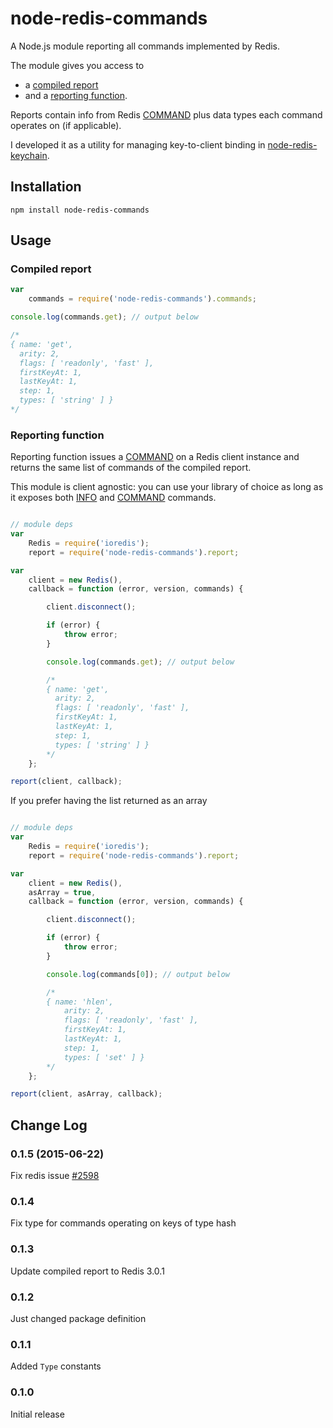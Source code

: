 # node-redis-commands

A Node.js module reporting all commands implemented by Redis.

The module gives you access to

* a [compiled report](#compiledReport)
* and a [reporting function](#reportingFunction).

Reports contain info from Redis [COMMAND](http://redis.io/commands/command) plus data types each command operates on (if applicable).

I developed it as a utility for managing key-to-client binding in [node-redis-keychain](https://github.com/adriano-di-giovanni/node-redis-keychain).

## Installation

```
npm install node-redis-commands
```

## Usage

### Compiled report <a name="compiledReport"></a>

```javascript
var
    commands = require('node-redis-commands').commands;

console.log(commands.get); // output below

/*
{ name: 'get',
  arity: 2,
  flags: [ 'readonly', 'fast' ],
  firstKeyAt: 1,
  lastKeyAt: 1,
  step: 1,
  types: [ 'string' ] }
*/
```

### Reporting function <a name="reportingFunction"></a>

Reporting function issues a [COMMAND](http://redis.io/commands/command) on a Redis client instance and returns the same list of commands of the compiled report.

This module is client agnostic: you can use your library of choice as long as it exposes both [INFO](http://redis.io/commands/info) and [COMMAND](http://redis.io/commands/command) commands.

```javascript

// module deps
var
    Redis = require('ioredis');
    report = require('node-redis-commands').report;

var
    client = new Redis(),
    callback = function (error, version, commands) {

        client.disconnect();

        if (error) {
            throw error;
        }

        console.log(commands.get); // output below

        /*
        { name: 'get',
          arity: 2,
          flags: [ 'readonly', 'fast' ],
          firstKeyAt: 1,
          lastKeyAt: 1,
          step: 1,
          types: [ 'string' ] }
        */
    };

report(client, callback);
```

If you prefer having the list returned as an array

```javascript

// module deps
var
    Redis = require('ioredis');
    report = require('node-redis-commands').report;

var
    client = new Redis(),
    asArray = true,
    callback = function (error, version, commands) {

        client.disconnect();

        if (error) {
            throw error;
        }

        console.log(commands[0]); // output below

        /*
        { name: 'hlen',
            arity: 2,
            flags: [ 'readonly', 'fast' ],
            firstKeyAt: 1,
            lastKeyAt: 1,
            step: 1,
            types: [ 'set' ] }
        */
    };

report(client, asArray, callback);
```

## Change Log

### 0.1.5 (2015-06-22)

Fix redis issue [#2598](https://github.com/antirez/redis/issues/2598)

### 0.1.4

Fix type for commands operating on keys of type hash

### 0.1.3

Update compiled report to Redis 3.0.1

### 0.1.2

Just changed package definition

### 0.1.1

Added `Type` constants

### 0.1.0

Initial release
